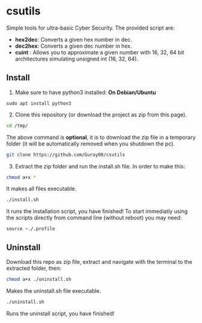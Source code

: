 # csutils
Simple tools for ultra-basic Cyber Security. The provided script are:
* **hex2dec**: Converts a given hex number in dec.
* **dec2hex**: Converts a given dec number in hex.
* **cuint** : Allows you to approximate a given number with 16, 32, 64 bit architectures simulating unsigned int (16, 32, 64).


## Install
1. Make sure to have python3 installed: 
**On Debian/Ubuntu**
```
sudo apt install python3
```

2. Clone this repository (or download the project as zip from this page). 
```bash
cd /tmp/
```
The above command is **optional**, it is to download the zip file in a temporary folder (it will be automatically removed when you    shutdown the pc).
```bash
git clone https://github.com/Guray00/csutils
``` 
3. Extract the zip folder and run the install.sh file. In order to make this: 
```bash
chmod a+x * 
```
It makes all files executable.
```bash
./install.sh
```
It runs the installation script, you have finished! To start immediatly using the scripts directly from command line (without reboot) you may need:

```
source ~./.profile
```

## Uninstall
Download this repo as zip file, extract and navigate with the terminal to the extracted folder, then:

```bash
chmod a+x ./uninstall.sh
```
Makes the uninstall.sh file executable.

```bash
./uninstall.sh
```
Runs the uninstall script, you have finished!
